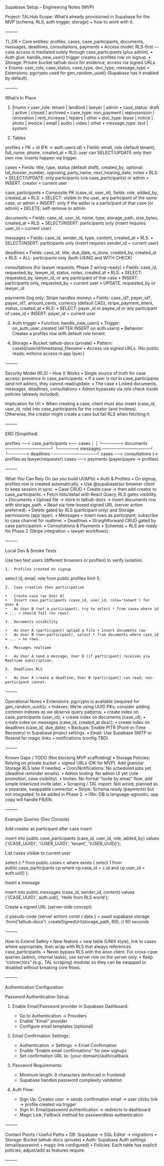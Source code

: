 Supabase Setup – Engineering Notes (MVP)

Project: TALHub
Scope: What’s already provisioned in Supabase for the MVP (schema, RLS, auth trigger, storage) + how to work with it.

⸻

TL;DR
	•	Core entities: profiles, cases, case_participants, documents, messages, deadlines, consultations, payments
	•	Access model: RLS-first — case access is mediated solely through case_participants (plus admin).
	•	Auth glue: handle_new_user() trigger creates a profiles row on signup.
	•	Storage: Private bucket talhub-docs for evidence; access via signed URLs.
	•	Enums: user_role, case_status, case_type, doc_type, message_type
	•	Extensions: pgcrypto used for gen_random_uuid() (Supabase has it enabled by default).

⸻

What’s In Place

1) Enums
	•	user_role: tenant | landlord | lawyer | admin
	•	case_status: draft | active | closed | archived
	•	case_type: non_payment | repossession | renovation | rent_increase | repairs | other
	•	doc_type: lease | notice | photo | invoice | email | audio | video | other
	•	message_type: text | system

2) Tables

profiles
	•	PK = id (FK → auth.users.id)
	•	Fields: email, role (default tenant), full_name, phone, created_at
	•	RLS: user can SELECT/UPDATE only their own row. Inserts happen via trigger.

cases
	•	Fields: title, type, status (default draft), created_by, optional: tal_dossier_number, opposing_party_name, next_hearing_date, notes
	•	RLS:
	•	SELECT/UPDATE: only participants (via case_participants) or admin
	•	INSERT: creator = current user

case_participants
	•	Composite PK (case_id, user_id), fields: role, added_by, created_at
	•	RLS:
	•	SELECT: visible to the user, any participant of the same case, or admin
	•	INSERT: only if the adder is a participant of that case (or admin)
	•	DELETE: self-remove or admin

documents
	•	Fields: case_id, user_id, name, type, storage_path, size_bytes, created_at
	•	RLS:
	•	SELECT/INSERT: participants only (insert requires user_id = current user)

messages
	•	Fields: case_id, sender_id, type, content, created_at
	•	RLS:
	•	SELECT/INSERT: participants only (insert requires sender_id = current user)

deadlines
	•	Fields: case_id, title, due_date, is_done, created_by, created_at
	•	RLS:
	•	ALL: participants only (both USING and WITH CHECK)

consultations  (for lawyer requests; Phase 2 wiring-ready)
	•	Fields: case_id, requested_by, lawyer_id, status, notes, created_at
	•	RLS:
	•	SELECT: requested_by, lawyer_id, or any participant of that case
	•	INSERT: participants only, requested_by = current user
	•	UPDATE: requested_by or lawyer_id

payments  (log only; Stripe handles money)
	•	Fields: case_id?, payer_id?, payee_id?, amount_cents, currency (default CAD), stripe_payment_intent, status, created_at
	•	RLS:
	•	SELECT: payer_id or payee_id or any participant of case_id
	•	INSERT: payer_id = current user

3) Auth trigger
	•	Function: handle_new_user()
	•	Trigger: on_auth_user_created (AFTER INSERT on auth.users)
	•	Behavior: Creates a profiles row with default role tenant.

4) Storage
	•	Bucket: talhub-docs (private)
	•	Pattern: caseId/userId/timestamp_filename
	•	Access via signed URLs. (No public reads; enforce access in app layer.)

⸻

Security Model (RLS) – How It Works
	•	Single source of truth for case access: presence in case_participants.
	•	If a user is not in case_participants (and not admin), they cannot read/update:
	•	The case
	•	Linked documents, messages, deadlines, consultations
	•	Admin bypasses via role check inside policies (already included).

Implication for UI:
	•	When creating a case, client must also insert (case_id, user_id, role) into case_participants for the creator (and invitees). Otherwise, the creator might create a case but fail RLS when fetching it.

⸻

ERD (Simplified)

profiles ──< case_participants >── cases
   │                                 │
   └──────< documents ───────────────┘
   └──────< messages ────────────────┘
   └──────< deadlines ───────────────┘
cases ──< consultations (→ profiles as lawyer/requester)
cases ──< payments (payer/payee → profiles)


⸻

What You Can Rely On (as you build UI/APIs)
	•	Auth & Profiles
	•	On signup, profiles row is created automatically.
	•	Use @supabase/ssr browser client to keep session in sync.
	•	Case CRUD
	•	Create case → then add creator to case_participants.
	•	Fetch lists/detail with React Query; RLS gates visibility.
	•	Documents
	•	Upload file → store in talhub-docs → insert documents row with storage_path.
	•	Read via time-boxed signed URL (server action preferred).
	•	Delete gated by RLS (participant only) and Storage permissions (app layer).
	•	Messages
	•	Insert rows as participant; subscribe to case channel for realtime.
	•	Deadlines
	•	Straightforward CRUD gated by case participation.
	•	Consultations & Payments
	•	Schemas + RLS are ready for Phase 2 (Stripe integration + lawyer workflows).

⸻

Local Dev & Smoke Tests

Use two test users (different browsers or profiles) to verify isolation.

	1.	Profiles created on signup

select id, email, role from public.profiles limit 5;

	2.	Case creation then participation

	•	Create case (as User A)
	•	Insert case_participants (case_id, user_id, role='tenant') for User A
	•	As User B (not a participant), try to select * from cases where id = ... → should fail (no rows).

	3.	Documents visibility

	•	As User A (participant) upload a file + insert documents row
	•	As User B (non-participant), select * from documents where case_id = ... → no rows.

	4.	Messages realtime

	•	As User A send a message; User B (if participant) receives via Realtime subscription.

	5.	Deadlines RLS

	•	As User A create a deadline; User B (participant) can read; non-participant cannot.

⸻

Operational Notes
	•	Extensions: pgcrypto is available (required for gen_random_uuid()).
	•	Indexes: We’re using UUID PKs; consider adding common indexes as we observe query patterns:
	•	create index on case_participants (user_id);
	•	create index on documents (case_id);
	•	create index on messages (case_id, created_at desc);
	•	create index on deadlines (case_id, due_date);
	•	Backups: Enable PITR (Point-in-Time Recovery) in Supabase project settings.
	•	Email: Use Supabase SMTP or Resend for magic links + notifications (config TBD).

⸻

Known Gaps / TODO (Not blocking MVP scaffolding)
	•	Storage Policies: Relying on private bucket + signed URLs (OK for MVP). Add granular Storage RLS later if needed.
	•	Cron/Notifications: No scheduled jobs yet (deadline reminder emails).
	•	Admin tooling: No admin UI yet (role promotion, case visibility).
	•	Invites: No formal “invite by email” flow; add simple tokenized invite later.
	•	Scraping / TAL import: Not wired; planned as a separate, swappable connector.
	•	Stripe: Schema ready (payments) but not integrated; to be added in Phase 2.
	•	i18n: DB is language-agnostic; app copy will handle FR/EN.

⸻

Example Queries (Dev Console)

Add creator as participant after case insert

insert into public.case_participants (case_id, user_id, role, added_by)
values ('{CASE_UUID}', '{USER_UUID}', 'tenant', '{USER_UUID}');

List cases visible to current user

select c.*
from public.cases c
where exists (
  select 1 from public.case_participants cp
  where cp.case_id = c.id and cp.user_id = auth.uid()
);

Insert a message

insert into public.messages (case_id, sender_id, content)
values ('{CASE_UUID}', auth.uid(), 'Hello from RLS world');

Create a signed URL (server-side concept)

// pseudo-code (server action)
const { data } = await supabase.storage
  .from('talhub-docs')
  .createSignedUrl(storage_path, 60); // 60 seconds


⸻

How to Extend Safely
	•	New feature = new table (UNIX style), link to cases where appropriate, then wrap with RLS that always references case_participants.
	•	Never bypass RLS with the anon client. For cross-case queries (admin, internal tasks), use server role on the server only.
	•	Keep “connectors” (e.g., TAL scraping) modular so they can be swapped or disabled without breaking core flows.

⸻

Authentication Configuration

Password Authentication Setup:
1. Enable Email/Password provider in Supabase Dashboard:
   - Go to Authentication → Providers
   - Enable "Email" provider
   - Configure email templates (optional)

2. Email Confirmation Settings:
   - Authentication → Settings → Email Confirmation
   - Enable "Enable email confirmations" for new signups
   - Set confirmation URL to: {your-domain}/auth/callback

3. Password Requirements:
   - Minimum length: 6 characters (enforced in frontend)
   - Supabase handles password complexity validation

4. Auth Flow:
   - Sign Up: Creates user → sends confirmation email → user clicks link → profile created via trigger
   - Sign In: Email/password authentication → redirects to dashboard
   - Magic Link: Fallback method for passwordless authentication

⸻

Contact Points / Useful Paths
	•	DB: Supabase → SQL Editor → migrations
	•	Storage: Bucket talhub-docs (private)
	•	Auth: Supabase Auth settings (email/password + magic link configured)
	•	Policies: Each table has explicit policies; adjust/add as features require.

⸻
